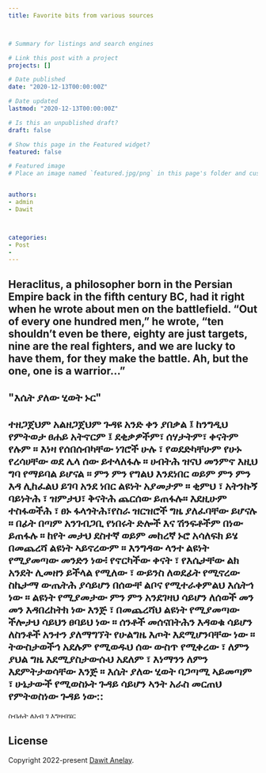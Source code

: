 ```yaml
---
title: Favorite bits from various sources



# Summary for listings and search engines

# Link this post with a project
projects: []

# Date published
date: "2020-12-13T00:00:00Z"

# Date updated
lastmod: "2020-12-13T00:00:00Z"

# Is this an unpublished draft?
draft: false

# Show this page in the Featured widget?
featured: false

# Featured image
# Place an image named `featured.jpg/png` in this page's folder and customize its options here.


authors:
- admin
- Dawit



categories:
- Post
-
---
```

Heraclitus, a philosopher born in the Persian Empire back in the fifth
century BC, had it right when he wrote about men on the battlefield. “Out
of every one hundred men,” he wrote, “ten shouldn’t even be there, eighty
are just targets, nine are the real fighters, and we are lucky to have them, for
they make the battle. Ah, but the one, one is a warrior...”
---




"እሴት ያለው ሂወት ኑር"
---
ተዘጋጀህም አልዘጋጀህም ጉዳዩ አንድ ቀን ያበቃል ፤ ከንግዲህ የምትወታ ፀሐይ አትኖርም ፤ ደቂቃዎችም፣ ሰሃታትም፣ ቀናትም የሉም ።
እነዛ የሰበሰብካቸው ነገሮች ሁሉ ፣ የወደድካቸሁም የሁኑ የረሳሀቸው ወደ ሌላ ሰው ይተላለፋሉ ።  ሀብትሕ ዝናህ መንምኖ እዚህ ግባ የማይባል ይሆናል ።
ምን ምን የግልህ እንደነበር ወይም ምን ምን እዳ ሊከፈልህ ይገባ አንደ ነበር ልዩነት አያመታም ። ቂምህ ፣ አትንኩኝ ባይነትሕ ፣ ዝምታህ፣ ቅናትሕ ጨርሰው ይጠፋሉ።
እደዚሁም ተስፋወችሕ ፣ ፀኑ ፋላጎትሕ፣የስራ ዝርዝሮች ግዜ ያለፈባቸው ይሆናሉ ። በፊት በጣም አንገብጋቢ የነበሩት ድሎች እና ሽንፍቶችም  በነው ይጠፋሉ ። ከየት መታህ ደስተኛ ወይም መከረኛ ኑሮ አሳለፍክ ይሄ በመጨረሻ ልዩነት ኣይኖረውም ። እንግዳው ላንተ ልዩነት የሚያመጣው መንድን ነው፧ የኖርካችው ቀናት ፣ የእሴታቸው ልክ አንደት ሊመዘን ይችላል የሚለው ፣ ውይንስ ለወደፊት የሚኖረው ስኬታማ ውጤትሕ  ያሳይሆን በሰውቸ ልቦና የሚተራቀምልህ እሴትኅ ነው ። ልዩነት የሚያመታው ምን ምን አንደገዛህ ሳይሆን ለሰወች መን መን እዳበረከትክ ነው እንጅ ፣ በመጨረሻህ ልዩነት የሚያመጣው ችሎታህ ሳይህን ፀባይህ ነው ። ሰንቶች መሰናበትሕን እዳወቁ ሳይሆን ለስንቶች አንተን ያለማግኘት የሁልግዜ እጦት እደሚሆንባቸው ነው ። ትውስታወችኅ አደሉም የሚወዱህ ሰው ውስጥ የሚቀረው ፣ ለምን ያህል ግዜ እደሚያስታውሱህ አደለም ፣ እነማንን ለምን እደምትታወሳቸው እንጅ ። እሴት ያለው ሂወት ባጋጣሚ ኣይመጣም ፣ ሁኔታውች የሚወስኑት ጉዳይ ሳይሆን ኣንት አራስ መርጠህ የምትወስነው ጉዳይ ነው::
---

ስብሐት ለአብ ገ እግዛብሄር 













## License

Copyright 2022-present [Dawit Anelay](https://dawitanelay.com).
